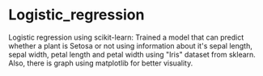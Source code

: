 # Logistic_regression
Logistic regression using scikit-learn:
Trained a model that can predict whether a plant is Setosa or not using information about it's 
sepal length, sepal width, petal length and petal width using "Iris" dataset from sklearn.
Also, there is graph using matplotlib for better visuality.
